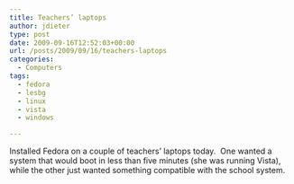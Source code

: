 ```yaml
---
title: Teachers’ laptops
author: jdieter
type: post
date: 2009-09-16T12:52:03+00:00
url: /posts/2009/09/16/teachers-laptops
categories:
  - Computers
tags:
  - fedora
  - lesbg
  - linux
  - vista
  - windows

---
```

Installed Fedora on a couple of teachers&#8217; laptops today.  One wanted a system that would boot in less than five minutes (she was running Vista), while the other just wanted something compatible with the school system.
